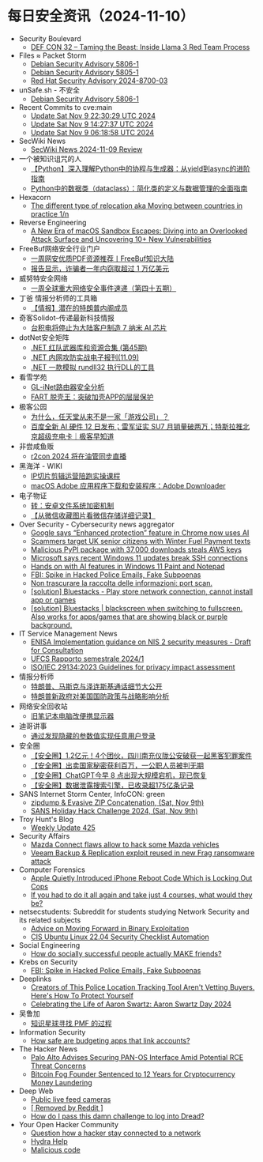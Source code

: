 # 每日安全资讯（2024-11-10）

- Security Boulevard
  - [DEF CON 32 – Taming the Beast: Inside Llama 3 Red Team Process](https://securityboulevard.com/2024/11/def-con-32-taming-the-beast-inside-llama-3-red-team-process/)
- Files ≈ Packet Storm
  - [Debian Security Advisory 5806-1](https://packetstormsecurity.com/files/182552/dsa-5806-1.txt)
  - [Debian Security Advisory 5805-1](https://packetstormsecurity.com/files/182551/dsa-5805-1.txt)
  - [Red Hat Security Advisory 2024-8700-03](https://packetstormsecurity.com/files/182550/RHSA-2024-8700-03.txt)
- unSafe.sh - 不安全
  - [Debian Security Advisory 5806-1](https://buaq.net/go-271900.html)
- Recent Commits to cve:main
  - [Update Sat Nov  9 22:30:29 UTC 2024](https://github.com/trickest/cve/commit/2f17f998e7d335b59fa69366b547388c3d749e77)
  - [Update Sat Nov  9 14:27:37 UTC 2024](https://github.com/trickest/cve/commit/79bf3ae18202c6aa0d68498331e211467162d7cd)
  - [Update Sat Nov  9 06:18:58 UTC 2024](https://github.com/trickest/cve/commit/48f8f5ef78494261ba6d3044e5c8e5da74adfce3)
- SecWiki News
  - [SecWiki News 2024-11-09 Review](http://www.sec-wiki.com/?2024-11-09)
- 一个被知识诅咒的人
  - [【Python】深入理解Python中的协程与生成器：从yield到async的进阶指南](https://blog.csdn.net/nokiaguy/article/details/143643893)
  - [Python中的数据类（dataclass）：简化类的定义与数据管理的全面指南](https://blog.csdn.net/nokiaguy/article/details/143643832)
- Hexacorn
  - [The different type of relocation aka Moving between countries in practice 1/n](https://www.hexacorn.com/blog/2024/11/09/the-different-type-of-relocation-aka-moving-between-countries-in-practice-1-n/)
- Reverse Engineering
  - [A New Era of macOS Sandbox Escapes: Diving into an Overlooked Attack Surface and Uncovering 10+ New Vulnerabilities](https://www.reddit.com/r/ReverseEngineering/comments/1gmyksa/a_new_era_of_macos_sandbox_escapes_diving_into_an/)
- FreeBuf网络安全行业门户
  - [一周网安优质PDF资源推荐丨FreeBuf知识大陆](https://www.freebuf.com/articles/414876.html)
  - [报告显示，诈骗者一年内窃取超过 1 万亿美元](https://www.freebuf.com/news/414873.html)
- 威努特安全网络
  - [一周全球重大网络安全事件速递（第四十五期）](https://mp.weixin.qq.com/s?__biz=MzAwNTgyODU3NQ==&mid=2651128503&idx=1&sn=89cec3f1317e715c33ca0b9ff95fc24e&chksm=80e71807b7909111d32474dc7e92fc1e9529b6fd5d9d8c20c657d48f3f99708bd66ce3ad60a0&scene=58&subscene=0#rd)
- 丁爸 情报分析师的工具箱
  - [【情报】潜在的特朗普内阁成员](https://mp.weixin.qq.com/s?__biz=MzI2MTE0NTE3Mw==&mid=2651147697&idx=1&sn=287546a2c6a8717a6e1722cbd46e3eac&chksm=f1af3a8bc6d8b39d96f2cddecc011b6f236354b1ac77615884b4e95c1f2c63f224aa20d54c82&scene=58&subscene=0#rd)
- 奇客Solidot–传递最新科技情报
  - [台积电将停止为大陆客户制造 7 纳米 AI 芯片](https://www.solidot.org/story?sid=79726)
- dotNet安全矩阵
  - [.NET 红队武器库和资源合集 (第45期)](https://mp.weixin.qq.com/s?__biz=MzUyOTc3NTQ5MA==&mid=2247496574&idx=1&sn=b5216000efa208ee9ab64581d263d483&chksm=fa595d93cd2ed485ef5e8a16def588711908e68cb3b53031ee651adc3a5d37b0fc651114ea79&scene=58&subscene=0#rd)
  - [.NET 内网攻防实战电子报刊(11.09)](https://mp.weixin.qq.com/s?__biz=MzUyOTc3NTQ5MA==&mid=2247496574&idx=2&sn=17ce2376e084eff18015ca79bc348f87&chksm=fa595d93cd2ed485addc5fc4d364d069ee5ebd96a261f44c4bcda0b6bf06f90c5363cd190dfd&scene=58&subscene=0#rd)
  - [.NET 一款模拟 rundll32 执行DLL的工具](https://mp.weixin.qq.com/s?__biz=MzUyOTc3NTQ5MA==&mid=2247496574&idx=3&sn=908e8faee2521708a9ff7f51e4ad6baf&chksm=fa595d93cd2ed4856c0094de536227ec0f8fa32f3703db28a4c989b23afe382171c2e5aad677&scene=58&subscene=0#rd)
- 看雪学苑
  - [GL-iNet路由器安全分析](https://mp.weixin.qq.com/s?__biz=MjM5NTc2MDYxMw==&mid=2458581738&idx=1&sn=f39901614406d6e821930256c825be7e&chksm=b18dca6086fa43764f4a7d5188e3731699e8cd046115c32830160e5cc08f9ac97c13d755e27e&scene=58&subscene=0#rd)
  - [FART 脱壳王：突破加壳APP的层层保护](https://mp.weixin.qq.com/s?__biz=MjM5NTc2MDYxMw==&mid=2458581738&idx=2&sn=5649fffecc1cdf06487b4baa1d10b41b&chksm=b18dca6086fa4376a7b5d107be293172e902673e6396981df68325cd3292804a111e528c796b&scene=58&subscene=0#rd)
- 极客公园
  - [为什么，任天堂从来不是一家「游戏公司」？](https://mp.weixin.qq.com/s?__biz=MTMwNDMwODQ0MQ==&mid=2653062843&idx=1&sn=460a15b9c232f3b563f521548ffafebc&chksm=7e57fb0d4920721b5364a77d92f517e406b127b26f6aa128fc3a7c2e4b9f2819a67d747177cb&scene=58&subscene=0#rd)
  - [百度全新 AI 硬件 12 日发布；雷军证实 SU7 月销量破两万；特斯拉推北京超级充电卡｜极客早知道](https://mp.weixin.qq.com/s?__biz=MTMwNDMwODQ0MQ==&mid=2653062748&idx=1&sn=a5e85dd2b4236d4bfad84fdda64b9080&chksm=7e57fbea492072fc1fc967964478f15d424c008387d9ff04f08036cf4fb7a7ed9a470e474bf1&scene=58&subscene=0#rd)
- 非尝咸鱼贩
  - [r2con 2024 将在油管同步直播](https://mp.weixin.qq.com/s?__biz=Mzk0NDE3MTkzNQ==&mid=2247485501&idx=1&sn=8e6a61f3552037f16d216cde74b483ee&chksm=c329f6cdf45e7fdb75560259a3d50a15b6bd9296370a6a9108ffda5834367940ba69cbe93fb7&scene=58&subscene=0#rd)
- 黑海洋 - WIKI
  - [IP切片剪辑运营陪跑实操课程](https://www.upx8.com/4396)
  - [macOS Adob​​e 应用程序下载和安装程序：Adobe Downloader](https://www.upx8.com/4395)
- 电子物证
  - [转：安卓文件系统加密机制](https://mp.weixin.qq.com/s?__biz=MzAwNDcwMDgzMA==&mid=2651048035&idx=1&sn=fd68488740a6a49cffb75bb090d79029&chksm=80d08792b7a70e84d18f9d1b47e2156502630d391925d0b2484df223d566e9f7d4538f36b92d&scene=58&subscene=0#rd)
  - [【从微信收藏图片看微信存储详细记录】](https://mp.weixin.qq.com/s?__biz=MzAwNDcwMDgzMA==&mid=2651048035&idx=2&sn=99b7ca7374cd088313d2e11649f66258&chksm=80d08792b7a70e846dd5335f9a5646cc1f4d898014020ac9c01367b1bdba08f778ef5e5261b2&scene=58&subscene=0#rd)
- Over Security - Cybersecurity news aggregator
  - [Google says “Enhanced protection” feature in Chrome now uses AI](https://www.bleepingcomputer.com/news/google/google-says-enhanced-protection-feature-in-chrome-now-uses-ai/)
  - [Scammers target UK senior citizens with Winter Fuel Payment texts](https://www.bleepingcomputer.com/news/security/scammers-target-uk-senior-citizens-with-winter-fuel-payment-texts/)
  - [Malicious PyPI package with 37,000 downloads steals AWS keys](https://www.bleepingcomputer.com/news/security/malicious-pypi-package-with-37-000-downloads-steals-aws-keys/)
  - [Microsoft says recent Windows 11 updates break SSH connections](https://www.bleepingcomputer.com/news/microsoft/microsoft-says-recent-windows-11-updates-break-ssh-connections/)
  - [Hands on with AI features in Windows 11 Paint and Notepad](https://www.bleepingcomputer.com/news/microsoft/hands-on-with-ai-features-in-windows-11-paint-and-notepad/)
  - [FBI: Spike in Hacked Police Emails, Fake Subpoenas](https://krebsonsecurity.com/2024/11/fbi-spike-in-hacked-police-emails-fake-subpoenas/)
  - [Non trascurare la raccolta delle informazioni: port scan.](https://roccosicilia.com/2024/11/09/non-trascurare-la-raccolta-delle-informazioni-port-scan/)
  - [[solution] Bluestacks - Play store network connection, cannot install app or games](https://trueliarx.blogspot.com/2024/11/solution-bluestacks-play-store-network.html)
  - [[solution] Bluestacks | blackscreen when switching to fullscreen. Also works for apps/games that are showing black or purple background.](https://trueliarx.blogspot.com/2024/11/solution-bluestacks-blackscreen-when.html)
- IT Service Management News
  - [ENISA Implementation guidance on NIS 2 security measures - Draft for Consultation](http://blog.cesaregallotti.it/2024/11/enisa-implementation-guidance-on-nis-2.html)
  - [UFCS Rapporto semestrale 2024/1](http://blog.cesaregallotti.it/2024/11/ufcs-rapporto-semestrale-20241.html)
  - [ISO/IEC 29134:2023 Guidelines for privacy impact assessment](http://blog.cesaregallotti.it/2024/11/isoiec-291342023-guidelines-for-privacy.html)
- 情报分析师
  - [特朗普、马斯克与泽连斯基通话细节大公开](https://mp.weixin.qq.com/s?__biz=MzA3Mjc1MTkwOA==&mid=2650557251&idx=1&sn=f59e120b524be49f84384af70557f498&chksm=87116508b066ec1ef0c175624fdce141c680874b762e7b1344e9c2e9e5e4d9cebd6ec266efed&scene=58&subscene=0#rd)
  - [特朗普新政府对美国国防政策与战略影响分析](https://mp.weixin.qq.com/s?__biz=MzA3Mjc1MTkwOA==&mid=2650557251&idx=2&sn=f81234d07faeaf46484db02ea1706282&chksm=87116508b066ec1eb85bf0e82f1c651ad9c025197a3df77f227466911a957dd294c04abcf846&scene=58&subscene=0#rd)
- 网络安全回收站
  - [旧笔记本电脑改便携显示器](https://mp.weixin.qq.com/s?__biz=Mzg2MTc1NDAxMA==&mid=2247484189&idx=1&sn=cfd28c49958eff3f1b6a91048d64b2af&chksm=ce1304e8f9648dfeb15034c1ce04c86b168d53e2ea4f76901caab5e47ecd376ee9830f9b30f9&scene=58&subscene=0#rd)
- 迪哥讲事
  - [通过发现隐藏的参数值实现任意用户登录](https://mp.weixin.qq.com/s?__biz=MzIzMTIzNTM0MA==&mid=2247496310&idx=1&sn=72b0088f6681dba690b628a8510a6760&chksm=e8a5f815dfd271032a384f08978526e2b40cc09da5f00b635aed80bc4522a0ad7641d38a1276&scene=58&subscene=0#rd)
- 安全圈
  - [【安全圈】1.2亿元！4个团伙，四川南充仪陇公安破获一起黑客犯罪案件](https://mp.weixin.qq.com/s?__biz=MzIzMzE4NDU1OQ==&mid=2652065858&idx=1&sn=f78e5e1c06c53cd3234631d1ac574d7a&chksm=f36e7c02c419f5143d52de074c86c29df189b49cbd297920a39c8ea64627b03a861276515bae&scene=58&subscene=0#rd)
  - [【安全圈】出卖国家秘密获利百万，一公职人员被判无期](https://mp.weixin.qq.com/s?__biz=MzIzMzE4NDU1OQ==&mid=2652065858&idx=2&sn=42c8a2fd0b2e53099646112baf808d15&chksm=f36e7c02c419f5142282df7bdf3075f7488f98a5e60d520a93e3fb3d7ec541e0999c555b634f&scene=58&subscene=0#rd)
  - [【安全圈】ChatGPT今早 8 点出现大规模宕机，现已恢复](https://mp.weixin.qq.com/s?__biz=MzIzMzE4NDU1OQ==&mid=2652065858&idx=3&sn=de646f40fd9d0d0263b52aa1d91d0632&chksm=f36e7c02c419f514be8ba67b5a0eb0a99f3c3c0fb314f14242e7df49c5e639fbb814b2860b30&scene=58&subscene=0#rd)
  - [【安全圈】数据泄露搜索引擎，已收录超175亿条记录](https://mp.weixin.qq.com/s?__biz=MzIzMzE4NDU1OQ==&mid=2652065858&idx=4&sn=3aa1bf1dfcf9ee63f0e8dbd66889b69d&chksm=f36e7c02c419f5142987128535ece8fca89fca2bac6bf7cb759432063540000834f4b4e1cfcc&scene=58&subscene=0#rd)
- SANS Internet Storm Center, InfoCON: green
  - [zipdump &#x26; Evasive ZIP Concatenation, (Sat, Nov 9th)](https://isc.sans.edu/diary/rss/31426)
  - [SANS Holiday Hack Challenge 2024, (Sat, Nov 9th)](https://isc.sans.edu/diary/rss/31424)
- Troy Hunt's Blog
  - [Weekly Update 425](https://www.troyhunt.com/weekly-update-425/)
- Security Affairs
  - [Mazda Connect flaws allow to hack some Mazda vehicles](https://securityaffairs.com/170727/security/mazda-connect-flaws.html)
  - [Veeam Backup & Replication exploit reused in new Frag ransomware attack](https://securityaffairs.com/170717/malware/veeam-backup-replication-flaw-frag-ransomware.html)
- Computer Forensics
  - [Apple Quietly Introduced iPhone Reboot Code Which is Locking Out Cops](https://www.reddit.com/r/computerforensics/comments/1gn5i3u/apple_quietly_introduced_iphone_reboot_code_which/)
  - [If you had to do it all again and take just 4 courses, what would they be?](https://www.reddit.com/r/computerforensics/comments/1gn658f/if_you_had_to_do_it_all_again_and_take_just_4/)
- netsecstudents: Subreddit for students studying Network Security and its related subjects
  - [Advice on Moving Forward in Binary Exploitation](https://www.reddit.com/r/netsecstudents/comments/1gnhjx3/advice_on_moving_forward_in_binary_exploitation/)
  - [CIS Ubuntu Linux 22.04 Security Checklist Automation](https://www.reddit.com/r/netsecstudents/comments/1gmxsg2/cis_ubuntu_linux_2204_security_checklist/)
- Social Engineering
  - [How do socially successful people actually MAKE friends?](https://www.reddit.com/r/SocialEngineering/comments/1gnidpj/how_do_socially_successful_people_actually_make/)
- Krebs on Security
  - [FBI: Spike in Hacked Police Emails, Fake Subpoenas](https://krebsonsecurity.com/2024/11/fbi-spike-in-hacked-police-emails-fake-subpoenas/)
- Deeplinks
  - [Creators of This Police Location Tracking Tool Aren't Vetting Buyers. Here's How To Protect Yourself](https://www.eff.org/deeplinks/2024/11/creators-police-location-tracking-tool-arent-vetting-buyers-heres-how-protect)
  - [Celebrating the Life of Aaron Swartz: Aaron Swartz Day 2024](https://www.eff.org/deeplinks/2024/11/celebrating-life-aaron-swartz-aaron-swartz-day-2024)
- 吴鲁加
  - [知识星球寻找 PMF 的过程](https://mp.weixin.qq.com/s?__biz=Mzg5NDY4ODM1MA==&mid=2247484991&idx=1&sn=0bd5d9d17baa42c9831098c07032c386&chksm=c01a8b0ef76d0218e3f3681733c37af00db42562767b2f2a9663c5fb6aed95b6cdcd68c94fbd&scene=58&subscene=0#rd)
- Information Security
  - [How safe are budgeting apps that link accounts?](https://www.reddit.com/r/Information_Security/comments/1gndssj/how_safe_are_budgeting_apps_that_link_accounts/)
- The Hacker News
  - [Palo Alto Advises Securing PAN-OS Interface Amid Potential RCE Threat Concerns](https://thehackernews.com/2024/11/palo-alto-advises-securing-pan-os.html)
  - [Bitcoin Fog Founder Sentenced to 12 Years for Cryptocurrency Money Laundering](https://thehackernews.com/2024/11/bitcoin-fog-founder-sentenced-to-12.html)
- Deep Web
  - [Public live feed cameras](https://www.reddit.com/r/deepweb/comments/1gnitw2/public_live_feed_cameras/)
  - [[ Removed by Reddit ]](https://www.reddit.com/r/deepweb/comments/1gn0lva/removed_by_reddit/)
  - [How do I pass this damn challenge to log into Dread?](https://www.reddit.com/r/deepweb/comments/1gmygg0/how_do_i_pass_this_damn_challenge_to_log_into/)
- Your Open Hacker Community
  - [Question how a hacker stay connected to a network](https://www.reddit.com/r/HowToHack/comments/1gnkwmn/question_how_a_hacker_stay_connected_to_a_network/)
  - [Hydra Help](https://www.reddit.com/r/HowToHack/comments/1gnc6nz/hydra_help/)
  - [Malicious code](https://www.reddit.com/r/HowToHack/comments/1gnjiuv/malicious_code/)
